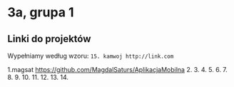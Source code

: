 # 3a, grupa 1

## Linki do projektów

Wypełniamy według wzoru:
`15. kamwoj http://link.com`

1.magsat https://github.com/MagdalSaturs/AplikacjaMobilna
2.
3.
4.
5.
6.
7.
8.
9.
10.
11.
12.
13.
14.
